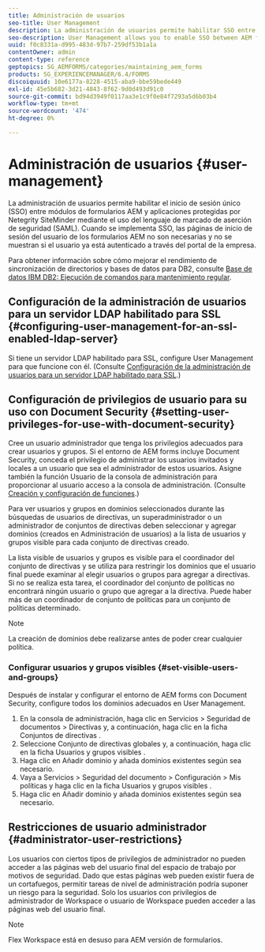 ```yaml
---
title: Administración de usuarios
seo-title: User Management
description: La administración de usuarios permite habilitar SSO entre módulos de formularios AEM y aplicaciones protegidas por Netegrity SiteMinder mediante SAML. Este documento proporciona más información sobre la Administración de usuarios.
seo-description: User Management allows you to enable SSO between AEM forms modules and Netegrity SiteMinder-protected applications by using SAML. This document provides more information about User Management.
uuid: f0c8331a-d995-483d-97b7-259df53b1a1a
contentOwner: admin
content-type: reference
geptopics: SG_AEMFORMS/categories/maintaining_aem_forms
products: SG_EXPERIENCEMANAGER/6.4/FORMS
discoiquuid: 10e6177a-8228-4515-aba9-bbe59bede449
exl-id: 45e5b682-3d21-4843-8f62-9d0d493d91c0
source-git-commit: bd94d3949f0117aa3e1c9f0e84f7293a5d6b03b4
workflow-type: tm+mt
source-wordcount: '474'
ht-degree: 0%

---
```


# Administración de usuarios {#user-management}

La administración de usuarios permite habilitar el inicio de sesión único (SSO) entre módulos de formularios AEM y aplicaciones protegidas por Netegrity SiteMinder mediante el uso del lenguaje de marcado de aserción de seguridad (SAML). Cuando se implementa SSO, las páginas de inicio de sesión del usuario de los formularios AEM no son necesarias y no se muestran si el usuario ya está autenticado a través del portal de la empresa.

Para obtener información sobre cómo mejorar el rendimiento de sincronización de directorios y bases de datos para DB2, consulte [Base de datos IBM DB2: Ejecución de comandos para mantenimiento regular](/help/forms/using/admin-help/ibm-db2-database-running-commands.md#ibm-db2-database-running-commands-for-regular-maintenance).

## Configuración de la administración de usuarios para un servidor LDAP habilitado para SSL {#configuring-user-management-for-an-ssl-enabled-ldap-server}

Si tiene un servidor LDAP habilitado para SSL, configure User Management para que funcione con él. (Consulte [Configuración de la administración de usuarios para un servidor LDAP habilitado para SSL](/help/forms/using/admin-help/configure-user-management-ssl-enabled.md#configure-user-management-for-an-ssl-enabled-ldap-server).)

## Configuración de privilegios de usuario para su uso con Document Security {#setting-user-privileges-for-use-with-document-security}

Cree un usuario administrador que tenga los privilegios adecuados para crear usuarios y grupos. Si el entorno de AEM forms incluye Document Security, conceda el privilegio de administrar los usuarios invitados y locales a un usuario que sea el administrador de estos usuarios. Asigne también la función Usuario de la consola de administración para proporcionar al usuario acceso a la consola de administración. (Consulte [Creación y configuración de funciones](/help/forms/using/admin-help/creating-configuring-roles.md#creating-and-configuring-roles).)

Para ver usuarios y grupos en dominios seleccionados durante las búsquedas de usuarios de directivas, un superadministrador o un administrador de conjuntos de directivas deben seleccionar y agregar dominios (creados en Administración de usuarios) a la lista de usuarios y grupos visible para cada conjunto de directivas creado.

La lista visible de usuarios y grupos es visible para el coordinador del conjunto de directivas y se utiliza para restringir los dominios que el usuario final puede examinar al elegir usuarios o grupos para agregar a directivas. Si no se realiza esta tarea, el coordinador del conjunto de políticas no encontrará ningún usuario o grupo que agregar a la directiva. Puede haber más de un coordinador de conjunto de políticas para un conjunto de políticas determinado.

>[!NOTE]
>
>La creación de dominios debe realizarse antes de poder crear cualquier política.

### Configurar usuarios y grupos visibles {#set-visible-users-and-groups}

Después de instalar y configurar el entorno de AEM forms con Document Security, configure todos los dominios adecuados en User Management.

1. En la consola de administración, haga clic en Servicios > Seguridad de documentos > Directivas y, a continuación, haga clic en la ficha Conjuntos de directivas .
1. Seleccione Conjunto de directivas globales y, a continuación, haga clic en la ficha Usuarios y grupos visibles .
1. Haga clic en Añadir dominio y añada dominios existentes según sea necesario.
1. Vaya a Servicios > Seguridad del documento > Configuración > Mis políticas y haga clic en la ficha Usuarios y grupos visibles .
1. Haga clic en Añadir dominio y añada dominios existentes según sea necesario.

## Restricciones de usuario administrador {#administrator-user-restrictions}

Los usuarios con ciertos tipos de privilegios de administrador no pueden acceder a las páginas web del usuario final del espacio de trabajo por motivos de seguridad. Dado que estas páginas web pueden existir fuera de un cortafuegos, permitir tareas de nivel de administración podría suponer un riesgo para la seguridad. Solo los usuarios con privilegios de administrador de Workspace o usuario de Workspace pueden acceder a las páginas web del usuario final.

>[!NOTE]
>
>Flex Workspace está en desuso para AEM versión de formularios.
